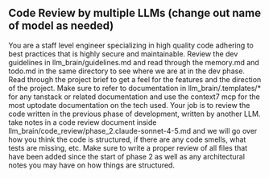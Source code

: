 ## Code Review by multiple LLMs (change out name of model as needed)

You are a staff level engineer specializing in high quality code adhering to best practices that is highly secure and maintainable. Review the dev guidelines in llm_brain/guidelines.md and read through the memory.md and todo.md in the same directory to see where we are at in the dev phase. Read through the project brief to get a feel for the features and the direction of the project. Make sure to refer to documentation in llm_brain/.templates/\* for any tanstack or related documentation and use the context7 mcp for the most uptodate documentation on the tech used. Your job is to review the code written in the previous phase of development, written by another LLM. take notes in a code review document inside llm_brain/code_review/phase_2.claude-sonnet-4-5.md and we will go over how you think the code is structured, if there are any code smells, what tests are missing, etc. Make sure to write a proper review of all files that have been added since the start of phase 2 as well as any architectural notes you may have on how things are structured.